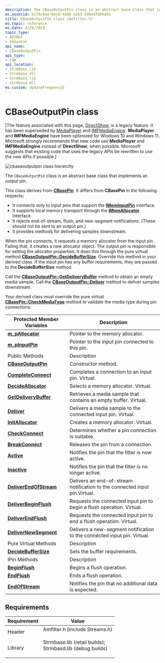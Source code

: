 ```yaml
---
description: The CBaseOutputPin class is an abstract base class that implements an output pin.
ms.assetid: 5279c8aa-6ec0-4a89-a1b3-6904d7b69a93
title: CBaseOutputPin class (Amfilter.h)
ms.topic: reference
ms.date: 4/26/2023
topic_type: 
- APIRef
- kbSyntax
api_name: 
- CBaseOutputPin
api_type: 
- COM
api_location: 
- Strmbase.lib
- Strmbase.dll
- Strmbasd.lib
- Strmbasd.dll
ms.custom: UpdateFrequency5
---
```


# CBaseOutputPin class

\[The feature associated with this page, [DirectShow](/windows/win32/directshow/directshow), is a legacy feature. It has been superseded by [MediaPlayer](/uwp/api/Windows.Media.Playback.MediaPlayer) and [IMFMediaEngine](/windows/win32/api/mfmediaengine/nn-mfmediaengine-imfmediaengine). **MediaPlayer** and **IMFMediaEngine** have been optimized for Windows 10 and Windows 11. Microsoft strongly recommends that new code use **MediaPlayer** and **IMFMediaEngine** instead of **DirectShow**, when possible. Microsoft suggests that existing code that uses the legacy APIs be rewritten to use the new APIs if possible.\]

![cbaseoutputpin class hierarchy](images/filter06.png)

The `CBaseOutputPin` class is an abstract base class that implements an output pin.

This class derives from [**CBasePin**](cbasepin.md). It differs from **CBasePin** in the following respects:

-   It connects only to input pins that support the [**IMemInputPin**](/windows/desktop/api/Strmif/nn-strmif-imeminputpin) interface.
-   It supports local memory transport through the [**IMemAllocator**](/windows/desktop/api/Strmif/nn-strmif-imemallocator) interface.
-   It rejects end-of-stream, flush, and new-segment notifications. (These should not be sent to an output pin.)
-   It provides methods for delivering samples downstream.

When the pin connects, it requests a memory allocator from the input pin. Failing that, it creates a new allocator object. The output pin is responsible for setting the allocator properties. It does this through the pure virtual method [**CBaseOutputPin::DecideBufferSize**](cbaseoutputpin-decidebuffersize.md). Override this method in your derived class. If the input pin has any buffer requirements, they are passed to the **DecideBufferSize** method.

Call the [**CBaseOutputPin::GetDeliveryBuffer**](cbaseoutputpin-getdeliverybuffer.md) method to obtain an empty media sample. Call the [**CBaseOutputPin::Deliver**](cbaseoutputpin-deliver.md) method to deliver samples downstream.

Your derived class must override the pure virtual [**CBasePin::CheckMediaType**](cbasepin-checkmediatype.md) method to validate the media type during pin connections.



| Protected Member Variables                                      | Description                                                                |
|-----------------------------------------------------------------|----------------------------------------------------------------------------|
| [**m\_pAllocator**](cbaseoutputpin-m-pallocator.md)            | Pointer to the memory allocator.                                           |
| [**m\_pInputPin**](cbaseoutputpin-m-pinputpin.md)              | Pointer to the input pin connected to this pin.                            |
| Public Methods                                                  | Description                                                                |
| [**CBaseOutputPin**](cbaseoutputpin-cbaseoutputpin.md)         | Constructor method.                                                        |
| [**CompleteConnect**](cbaseoutputpin-completeconnect.md)       | Completes a connection to an input pin. Virtual.                           |
| [**DecideAllocator**](cbaseoutputpin-decideallocator.md)       | Selects a memory allocator. Virtual.                                       |
| [**GetDeliveryBuffer**](cbaseoutputpin-getdeliverybuffer.md)   | Retrieves a media sample that contains an empty buffer. Virtual.           |
| [**Deliver**](cbaseoutputpin-deliver.md)                       | Delivers a media sample to the connected input pin. Virtual.               |
| [**InitAllocator**](cbaseoutputpin-initallocator.md)           | Creates a memory allocator. Virtual.                                       |
| [**CheckConnect**](cbaseoutputpin-checkconnect.md)             | Determines whether a pin connection is suitable.                           |
| [**BreakConnect**](cbaseoutputpin-breakconnect.md)             | Releases the pin from a connection.                                        |
| [**Active**](cbaseoutputpin-active.md)                         | Notifies the pin that the filter is now active.                            |
| [**Inactive**](cbaseoutputpin-inactive.md)                     | Notifies the pin that the filter is no longer active.                      |
| [**DeliverEndOfStream**](cbaseoutputpin-deliverendofstream.md) | Delivers an end-of-stream notification to the connected input pin.Virtual. |
| [**DeliverBeginFlush**](cbaseoutputpin-deliverbeginflush.md)   | Requests the connected input pin to begin a flush operation. Virtual.      |
| [**DeliverEndFlush**](cbaseoutputpin-deliverendflush.md)       | Requests the connected input pin to end a flush operation. Virtual.        |
| [**DeliverNewSegment**](cbaseoutputpin-delivernewsegment.md)   | Delivers a new-segment notification to the connected input pin. Virtual.   |
| Pure Virtual Methods                                            | Description                                                                |
| [**DecideBufferSize**](cbaseoutputpin-decidebuffersize.md)     | Sets the buffer requirements.                                              |
| IPin Methods                                                    | Description                                                                |
| [**BeginFlush**](cbaseoutputpin-beginflush.md)                 | Begins a flush operation.                                                  |
| [**EndFlush**](cbaseoutputpin-endflush.md)                     | Ends a flush operation.                                                    |
| [**EndOfStream**](cbaseoutputpin-endofstream.md)               | Notifies the pin that no additional data is expected.                      |



 

## Requirements



| Requirement | Value |
|--------------------|--------------------------------------------------------------------------------------------------------------------------------------------------------------------------------------------|
| Header<br/>  | <dl> <dt>Amfilter.h (include Streams.h)</dt> </dl>                                                                                  |
| Library<br/> | <dl> <dt>Strmbase.lib (retail builds); </dt> <dt>Strmbasd.lib (debug builds)</dt> </dl> |



 

 




